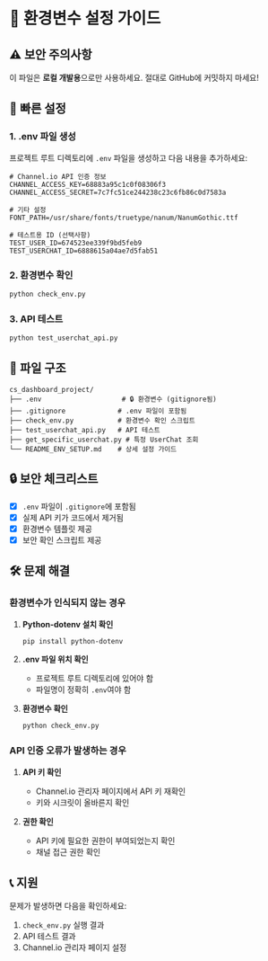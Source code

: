 # 🔐 환경변수 설정 가이드

## ⚠️ 보안 주의사항

이 파일은 **로컬 개발용**으로만 사용하세요. 절대로 GitHub에 커밋하지 마세요!

## 🚀 빠른 설정

### 1. .env 파일 생성

프로젝트 루트 디렉토리에 `.env` 파일을 생성하고 다음 내용을 추가하세요:

```env
# Channel.io API 인증 정보
CHANNEL_ACCESS_KEY=68883a95c1c0f08306f3
CHANNEL_ACCESS_SECRET=7c7fc51ce244238c23c6fb86c0d7583a

# 기타 설정
FONT_PATH=/usr/share/fonts/truetype/nanum/NanumGothic.ttf

# 테스트용 ID (선택사항)
TEST_USER_ID=674523ee339f9bd5feb9
TEST_USERCHAT_ID=6888615a04ae7d5fab51
```

### 2. 환경변수 확인

```bash
python check_env.py
```

### 3. API 테스트

```bash
python test_userchat_api.py
```

## 📁 파일 구조

```
cs_dashboard_project/
├── .env                    # 🔒 환경변수 (gitignore됨)
├── .gitignore             # .env 파일이 포함됨
├── check_env.py           # 환경변수 확인 스크립트
├── test_userchat_api.py   # API 테스트
├── get_specific_userchat.py # 특정 UserChat 조회
└── README_ENV_SETUP.md    # 상세 설정 가이드
```

## 🔒 보안 체크리스트

- [x] `.env` 파일이 `.gitignore`에 포함됨
- [x] 실제 API 키가 코드에서 제거됨
- [x] 환경변수 템플릿 제공
- [x] 보안 확인 스크립트 제공

## 🛠️ 문제 해결

### 환경변수가 인식되지 않는 경우

1. **Python-dotenv 설치 확인**
   ```bash
   pip install python-dotenv
   ```

2. **.env 파일 위치 확인**
   - 프로젝트 루트 디렉토리에 있어야 함
   - 파일명이 정확히 `.env`여야 함

3. **환경변수 확인**
   ```bash
   python check_env.py
   ```

### API 인증 오류가 발생하는 경우

1. **API 키 확인**
   - Channel.io 관리자 페이지에서 API 키 재확인
   - 키와 시크릿이 올바른지 확인

2. **권한 확인**
   - API 키에 필요한 권한이 부여되었는지 확인
   - 채널 접근 권한 확인

## 📞 지원

문제가 발생하면 다음을 확인하세요:

1. `check_env.py` 실행 결과
2. API 테스트 결과
3. Channel.io 관리자 페이지 설정 